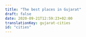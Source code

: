 ```yaml
---
title: "The best places in Gujarat"
draft: false
date: 2020-09-21T12:59:23+02:00
translationKey: gujarat-cities
id: "cities"
---
```

